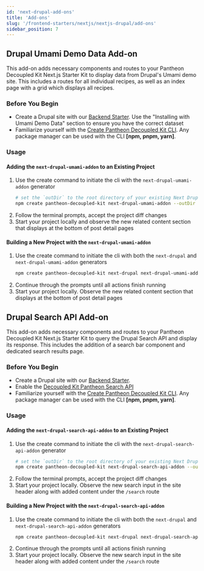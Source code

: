 ```yaml
---
id: 'next-drupal-add-ons'
title: 'Add-ons'
slug: '/frontend-starters/nextjs/nextjs-drupal/add-ons'
sidebar_position: 7
---
```


## Drupal Umami Demo Data Add-on

This add-on adds necessary components and routes to your Pantheon Decoupled Kit
Next.js Starter Kit to display data from Drupal's Umami demo site. This includes
a routes for all individual recipes, as well as an index page with a grid which
displays all recipes.

### Before You Begin

- Create a Drupal site with our
  [Backend Starter](../../../Backend%20Starters/Decoupled%20Drupal/creating-new-project.md).
  Use the "Installing with Umami Demo Data" section to ensure you have the
  correct dataset
- Familiarize yourself with the
  [Create Pantheon Decoupled Kit CLI](https://www.npmjs.com/package/create-pantheon-decoupled-kit/).
  Any package manager can be used with the CLI **[npm, pnpm, yarn]**.

### Usage

#### Adding the `next-drupal-umami-addon` to an Existing Project

1. Use the create command to initiate the cli with the `next-drupal-umami-addon`
   generator
   ```bash
   # set the `outDir` to the root directory of your existing Next Drupal Starter
   npm create pantheon-decoupled-kit next-drupal-umami-addon --outDir ./my-app-dir
   ```
1. Follow the terminal prompts, accept the project diff changes
1. Start your project locally and observe the new related content section that
   displays at the bottom of post detail pages

#### Building a New Project with the `next-drupal-umami-addon`

1. Use the create command to initiate the cli with both the `next-drupal` and
   `next-drupal-umami-addon` generators
   ```bash
   npm create pantheon-decoupled-kit next-drupal next-drupal-umami-addon
   ```
1. Continue through the prompts until all actions finish running
1. Start your project locally. Observe the new related content section that
   displays at the bottom of post detail pages

## Drupal Search API Add-on

This add-on adds necessary components and routes to your Pantheon Decoupled Kit
Next.js Starter Kit to query the Drupal Search API and display its response.
This includes the addition of a search bar component and dedicated search
results page.

### Before You Begin

- Create a Drupal site with our
  [Backend Starter](../../../Backend%20Starters/Decoupled%20Drupal/creating-new-project.md).
- Enable the
  [Decoupled Kit Pantheon Search API](../../../Backend%20Starters/Decoupled%20Drupal/add-ons#decoupled-kit-pantheon-search-api)
- Familiarize yourself with the
  [Create Pantheon Decoupled Kit CLI](https://www.npmjs.com/package/create-pantheon-decoupled-kit/).
  Any package manager can be used with the CLI **[npm, pnpm, yarn]**.

### Usage

#### Adding the `next-drupal-search-api-addon` to an Existing Project

1. Use the create command to initiate the cli with the
   `next-drupal-search-api-addon` generator
   ```bash
   # set the `outDir` to the root directory of your existing Next Drupal Starter
   npm create pantheon-decoupled-kit next-drupal-search-api-addon --outDir ./my-app-dir
   ```
1. Follow the terminal prompts, accept the project diff changes
1. Start your project locally. Observe the new search input in the site header
   along with added content under the `/search` route

#### Building a New Project with the `next-drupal-search-api-addon`

1. Use the create command to initiate the cli with both the `next-drupal` and
   `next-drupal-search-api-addon` generators
   ```bash
   npm create pantheon-decoupled-kit next-drupal next-drupal-search-api-addon
   ```
1. Continue through the prompts until all actions finish running
1. Start your project locally. Observe the new search input in the site header
   along with added content under the `/search` route
